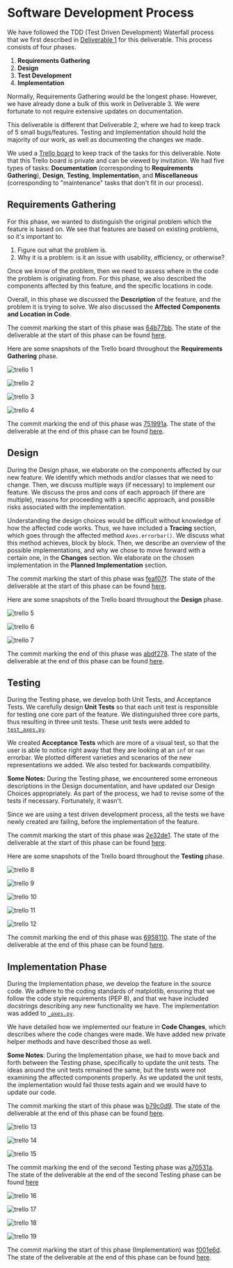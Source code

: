 # Software Development Process

We have followed the TDD (Test Driven Development) Waterfall process that we first described in [Deliverable 1](../1/process.md) for this deliverable. This process consists of four phases.
1. **Requirements Gathering**
2. **Design** 
3. **Test Development**
4. **Implementation**

Normally, Requirements Gathering would be the longest phase. However, we have already done a bulk of this work in Deliverable 3. We were fortunate to not require extensive updates on documentation.

This deliverable is different that Deliverable 2, where we had to keep track of 5 small bugs/features. Testing and Implementation should hold the majority of our work, as well as documenting the changes we made. 

We used a [Trello board](https://trello.com/b/KEeCMz3y/deliverable-3-4) to keep track of the tasks for this deliverable. Note that this Trello board is private and can be viewed by invitation. We had five types of tasks: **Documentation** (corresponding to **Requirements Gathering**), **Design**, **Testing**, **Implementation**, and **Miscellaneous** (corresponding to "maintenance" tasks that don't fit in our process).

## Requirements Gathering

For this phase, we wanted to distinguish the original problem which the feature is based on. We see that features are based on existing problems, so it's important to:

1. Figure out what the problem is.
2. Why it is a problem: is it an issue with usability, efficiency, or otherwise?

Once we know of the problem, then we need to assess where in the code the problem is originating from. For this phase, we also described the components affected by this feature, and the specific locations in code.

Overall, in this phase we discussed the **Description** of the feature, and the problem it is trying to solve. We also discussed the **Affected Components and Location in Code**.

The commit marking the start of this phase was [64b77bb](https://github.com/CSCD01/team_04-project/commit/64b77bbcb2a91a07fa1435f702a6083678799d41). The state of the deliverable at the start of this phase can be found [here](https://github.com/CSCD01/team_04-project/blob/64b77bbcb2a91a07fa1435f702a6083678799d41/deliverable/4/deliverable_4.md).

Here are some snapshots of the Trello board throughout the **Requirements Gathering** phase.

![trello 1](./img/trello_1.png)

![trello 2](./img/trello_2.png)

![trello 3](./img/trello_3.png)

![trello 4](./img/trello_4.png)

The commit marking the end of this phase was [751991a](https://github.com/CSCD01/team_04-project/commit/751991aaf324c8e9755c242efc21692953e5f7de). The state of the deliverable at the end of this phase can be found [here](https://github.com/CSCD01/team_04-project/blob/751991aaf324c8e9755c242efc21692953e5f7de/deliverable/4/deliverable_4.md).

## Design

During the Design phase, we elaborate on the components affected by our new feature. We identify which methods and/or classes that we need to change. Then, we discuss multiple ways (if necessary) to implement our feature. We discuss the pros and cons of each approach (if there are multiple), reasons for proceeding with a specific approach, and possible risks associated with the implementation.

Understanding the design choices would be difficult without knowledge of how the affected code works. Thus, we have included a **Tracing** section, which goes through the affected method `Axes.errorbar()`. We discuss what this method achieves, block by block. Then, we describe an overview of the possible implementations, and why we chose to move forward with a certain one, in the **Changes** section. We elaborate on the chosen implementation in the **Planned Implementation** section.

The commit marking the start of this phase was [feaf07f](https://github.com/CSCD01/team_04-project/commit/feaf07f09f181b388ed878fcc029087f0d622a7b). The state of the deliverable at the start of this phase can be found [here](https://github.com/CSCD01/team_04-project/blob/feaf07f09f181b388ed878fcc029087f0d622a7b/deliverable/4/deliverable_4.md).

Here are some snapshots of the Trello board throughout the **Design** phase.

![trello 5](./img/trello_5.png)

![trello 6](./img/trello_6.png)

![trello 7](./img/trello_7.png)

The commit marking the end of this phase was [abdf278](https://github.com/CSCD01/team_04-project/commit/abdf278ad10a9fc8b0ab0c927cf8bb9cc8a8f58a). The state of the deliverable at the end of this phase can be found [here](https://github.com/CSCD01/team_04-project/blob/abdf278ad10a9fc8b0ab0c927cf8bb9cc8a8f58a/deliverable/4/deliverable_4.md).

## Testing

During the Testing phase, we develop both Unit Tests, and Acceptance Tests. We carefully design **Unit Tests** so that each unit test is responsible for testing one core part of the feature. We distinguished three core parts, thus resulting in three unit tests. These unit tests were added to [`test_axes.py`](https://github.com/CSCD01-team04/matplotlib/blob/3205ff797038fb4662b843faceeaaec1f63acef9/lib/matplotlib/tests/test_axes.py).

We created **Acceptance Tests** which are more of a visual test, so that the user is able to notice right away that they are looking at an `inf` or `nan` errorbar. We plotted different varieties and scenarios of the new representations we added. We also tested for backwards compatibility. 

**Some Notes:** During the Testing phase, we encountered some erroneous descriptions in the Design documentation, and have updated our Design Choices appropriately. As part of the process, we had to revise some of the tests if necessary. Fortunately, it wasn't.

Since we are using a test driven development process, all the tests we have newly created are failing, before the implementation of the feature.

The commit marking the start of this phase was [2e32de1](https://github.com/CSCD01/team_04-project/commit/2e32de16f880bc5c8d96130b712f70641027a15f). The state of the deliverable at the start of this phase can be found [here](https://github.com/CSCD01/team_04-project/blob/2e32de16f880bc5c8d96130b712f70641027a15f/deliverable/4/deliverable_4.md).

Here are some snapshots of the Trello board throughout the **Testing** phase.

![trello 8](./img/trello_8.png)

![trello 9](./img/trello_9.png)

![trello 10](./img/trello_10.png)

![trello 11](./img/trello_11.png)

![trello 12](./img/trello_12.png)

The commit marking the end of this phase was [6958110](https://github.com/CSCD01/team_04-project/commit/69581105ef178a045215e085179b0e0b72e9c9cd). The state of the deliverable at the end of this phase can be found [here](https://github.com/CSCD01/team_04-project/blob/69581105ef178a045215e085179b0e0b72e9c9cd/deliverable/4/deliverable_4.md).

## Implementation Phase

During the Implementation phase, we develop the feature in the source code. We adhere to the coding standards of matplotlib, ensuring that we follow the code style requirements (PEP 8), and that we have included docstrings describing any new functionality we have. The implementation was added to [`_axes.py`](https://github.com/CSCD01-team04/matplotlib/blob/deliverable_4_7876/lib/matplotlib/axes/_axes.py).

We have detailed how we implemented our feature in **Code Changes**, which describes where the code changes were made. We have added new private helper methods and have described those as well.

**Some Notes**: During the Implementation phase, we had to move back and forth between the Testing phase, specifically to update the unit tests. The ideas around the unit tests remained the same, but the tests were not examining the affected components properly. As we updated the unit tests, the implementation would fail those tests again and we would have to update our code.

The commit marking the start of this phase was [b79c0d9](https://github.com/CSCD01/team_04-project/commit/b79c0d9944fb7692e85efbf3c0b7c2d324884d4e). The state of the deliverable at the end of this phase can be found [here](https://github.com/CSCD01/team_04-project/blob/b79c0d9944fb7692e85efbf3c0b7c2d324884d4e/deliverable/4/deliverable_4.md).

![trello 13](./img/trello_13.png)

![trello 14](./img/trello_14.png)

![trello 15](./img/trello_15.png)

The commit marking the end of the second Testing phase was [a70531a](https://github.com/CSCD01/team_04-project/commit/a70531a810337f6e7d6859120476c73867c86a78). The state of the deliverable at the end of the second Testing phase can be found [here](https://github.com/CSCD01/team_04-project/blob/a70531a810337f6e7d6859120476c73867c86a78/deliverable/4/deliverable_4.md)

![trello 16](./img/trello_16.png)

![trello 17](./img/trello_17.png)

![trello 18](./img/trello_18.png)

![trello 19](./img/trello_19.png)

The commit marking the start of this phase (Implementation) was [f001e6d](https://github.com/CSCD01/team_04-project/commit/f001e6d83cd1af9a0a945c5bd972b61c76a498bc). The state of the deliverable at the end of this phase can be found [here](https://github.com/CSCD01/team_04-project/blob/f001e6d83cd1af9a0a945c5bd972b61c76a498bc/deliverable/4/deliverable_4.md).







